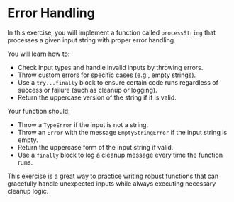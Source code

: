 # Error Handling

In this exercise, you will implement a function called `processString` that processes a given input string with proper error handling.

You will learn how to:

- Check input types and handle invalid inputs by throwing errors.
- Throw custom errors for specific cases (e.g., empty strings).
- Use a `try...finally` block to ensure certain code runs regardless of success or failure (such as cleanup or logging).
- Return the uppercase version of the string if it is valid.

Your function should:

- Throw a `TypeError` if the input is not a string.
- Throw an `Error` with the message `EmptyStringError` if the input string is empty.
- Return the uppercase form of the input string if valid.
- Use a `finally` block to log a cleanup message every time the function runs.

This exercise is a great way to practice writing robust functions that can gracefully handle unexpected inputs while always executing necessary cleanup logic.
